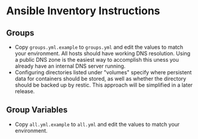 # Ansible Inventory Instructions

## Groups

- Copy `groups.yml.example` to `groups.yml` and edit the values to match your environment. All hosts should have working DNS resolution. Using a public DNS zone is the easiest way to accomplish this uness you already have an internal DNS server running.
- Configuring directories listed under "volumes" specify where persistent data for containers should be stored, as well as whether the directory should be backed up by restic. This approach will be simplified in a later release.

## Group Variables

- Copy `all.yml.example` to `all.yml` and edit the values to match your environment.